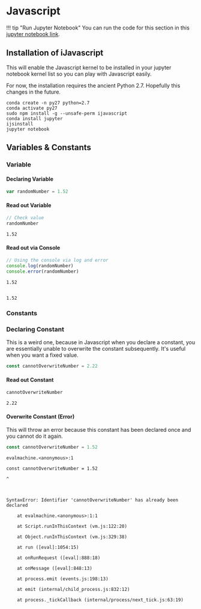 
# Javascript

!!! tip "Run Jupyter Notebook"
    You can run the code for this section in this [jupyter notebook link](https://github.com/ritchieng/deep-learning-wizard/blob/master/docs/programming/javascript/javascript.ipynb).

## Installation of iJavascript

This will enable the Javascript kernel to be installed in your jupyter notebook kernel list so you can play with Javascript easily.

For now, the installation requires the ancient Python 2.7. Hopefully this changes in the future.

```
conda create -n py27 python=2.7
conda activate py27
sudo npm install -g --unsafe-perm ijavascript
conda install jupyter
ijsinstall
jupyter notebook
```

## Variables & Constants

### Variable

#### Declaring Variable


```javascript
var randomNumber = 1.52
```

#### Read out Variable


```javascript
// Check value
randomNumber
```




    1.52



#### Read out via Console


```javascript
// Using the console via log and error
console.log(randomNumber)
console.error(randomNumber)
```

    1.52


    1.52


### Constants

### Declaring Constant
This is a weird one, because in Javascript when you declare a constant, you are essentially unable to overwrite the constant subsequently. It's useful when you want a fixed value.


```javascript
const cannotOverwriteNumber = 2.22
```

#### Read out Constant


```javascript
cannotOverwriteNumber
```




    2.22



#### Overwrite Constant (Error)
This will throw an error because this constant has been declared once and you cannot do it again.


```javascript
const cannotOverwriteNumber = 1.52
```


    evalmachine.<anonymous>:1

    const cannotOverwriteNumber = 1.52

    ^

    

    SyntaxError: Identifier 'cannotOverwriteNumber' has already been declared

        at evalmachine.<anonymous>:1:1

        at Script.runInThisContext (vm.js:122:20)

        at Object.runInThisContext (vm.js:329:38)

        at run ([eval]:1054:15)

        at onRunRequest ([eval]:888:18)

        at onMessage ([eval]:848:13)

        at process.emit (events.js:198:13)

        at emit (internal/child_process.js:832:12)

        at process._tickCallback (internal/process/next_tick.js:63:19)



```javascript

```
